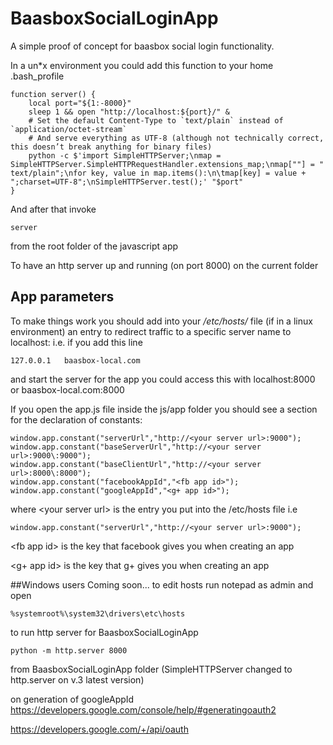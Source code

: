 BaasboxSocialLoginApp
=====================

A simple proof of concept for baasbox social login functionality.

In a un*x environment you could add this function to your home .bash_profile 

    function server() {
        local port="${1:-8000}"
        sleep 1 && open "http://localhost:${port}/" &
        # Set the default Content-Type to `text/plain` instead of `application/octet-stream`
        # And serve everything as UTF-8 (although not technically correct, this doesn’t break anything for binary files)
        python -c $'import SimpleHTTPServer;\nmap = SimpleHTTPServer.SimpleHTTPRequestHandler.extensions_map;\nmap[""] = "    text/plain";\nfor key, value in map.items():\n\tmap[key] = value + ";charset=UTF-8";\nSimpleHTTPServer.test();' "$port"
    }

And after that invoke

    server

from the root folder of the javascript app
  
To have an http server up and running (on port 8000)  on the current folder

## App parameters

To make things work you should add into your */etc/hosts/* file (if in a linux environment) an entry to redirect traffic to a specific server name to localhost: i.e. if you add this line

    127.0.0.1	baasbox-local.com

and start the server for the app you could access this with localhost:8000 or baasbox-local.com:8000

If you open the app.js file inside the js/app folder you should see a section for the declaration of constants:

    window.app.constant("serverUrl","http://<your server url>:9000");						
    window.app.constant("baseServerUrl","http://<your server url>:9000\:9000");
    window.app.constant("baseClientUrl","http://<your server url>:8000\:8000");
    window.app.constant("facebookAppId","<fb app id>");
    window.app.constant("googleAppId","<g+ app id>");

where
&lt;your server url&gt; is the entry you put into the /etc/hosts file i.e

    window.app.constant("serverUrl","http://<your server url>:9000");

&lt;fb app id&gt; is the key that facebook gives you when creating an app

&lt;g+ app id&gt; is the key that g+ gives you when creating an app

##Windows users
Coming soon...
to edit hosts run notepad as admin and open 
    
    %systemroot%\system32\drivers\etc\hosts

to run http server for BaasboxSocialLoginApp
    
    python -m http.server 8000
    
    
from BaasboxSocialLoginApp folder
(SimpleHTTPServer changed to http.server on v.3 latest version)


on generation of googleAppId
https://developers.google.com/console/help/#generatingoauth2


https://developers.google.com/+/api/oauth
